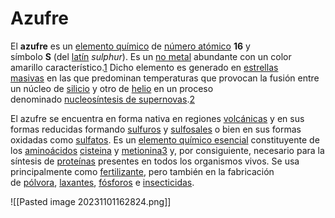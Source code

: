 # Azufre
El **azufre** es un [elemento químico](https://es.wikipedia.org/wiki/Elemento_qu%C3%ADmico "Elemento químico") de [número atómico](https://es.wikipedia.org/wiki/N%C3%BAmero_at%C3%B3mico "Número atómico") **16** y símbolo **S** (del [latín](https://es.wikipedia.org/wiki/Lat%C3%ADn "Latín") _sulphur_). Es un [no metal](https://es.wikipedia.org/wiki/No_metal "No metal") abundante con un color amarillo característico.[1](https://es.wikipedia.org/wiki/Azufre#cite_note-1)​ Dicho elemento es generado en [estrellas masivas](https://es.wikipedia.org/wiki/Estrella "Estrella") en las que predominan temperaturas que provocan la fusión entre un núcleo de [silicio](https://es.wikipedia.org/wiki/Silicio "Silicio") y otro de [helio](https://es.wikipedia.org/wiki/Helio "Helio") en un proceso denominado [nucleosíntesis de supernovas](https://es.wikipedia.org/wiki/Nucleos%C3%ADntesis_de_supernovas "Nucleosíntesis de supernovas").[2](https://es.wikipedia.org/wiki/Azufre#cite_note-2)​

El azufre se encuentra en forma nativa en regiones [volcánicas](https://es.wikipedia.org/wiki/Volc%C3%A1n "Volcán") y en sus formas reducidas formando [sulfuros](https://es.wikipedia.org/wiki/Sulfuro "Sulfuro") y [sulfosales](https://es.wikipedia.org/w/index.php?title=Sulfosales&action=edit&redlink=1 "Sulfosales (aún no redactado)") o bien en sus formas oxidadas como [sulfatos](https://es.wikipedia.org/wiki/Sulfato "Sulfato"). Es un [elemento químico esencial](https://es.wikipedia.org/wiki/Elemento_qu%C3%ADmico_esencial "Elemento químico esencial") constituyente de los [aminoácidos](https://es.wikipedia.org/wiki/Amino%C3%A1cido "Aminoácido") [cisteina](https://es.wikipedia.org/wiki/Cisteina "Cisteina") y [metionina](https://es.wikipedia.org/wiki/Metionina "Metionina")[3](https://es.wikipedia.org/wiki/Azufre#cite_note-3)​ y, por consiguiente, necesario para la síntesis de [proteínas](https://es.wikipedia.org/wiki/Prote%C3%ADna "Proteína") presentes en todos los organismos vivos. Se usa principalmente como [fertilizante](https://es.wikipedia.org/wiki/Fertilizante "Fertilizante"), pero también en la fabricación de [pólvora](https://es.wikipedia.org/wiki/P%C3%B3lvora "Pólvora"), [laxantes](https://es.wikipedia.org/wiki/Laxante "Laxante"), [fósforos](https://es.wikipedia.org/wiki/F%C3%B3sforo_(utensilio) "Fósforo (utensilio)") e [insecticidas](https://es.wikipedia.org/wiki/Insecticida "Insecticida").

![[Pasted image 20231101162824.png]]

